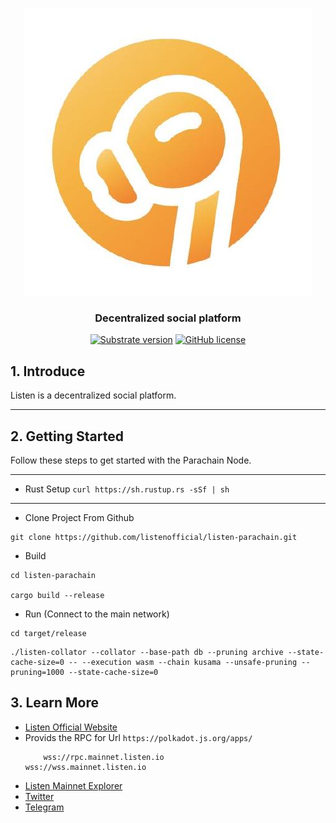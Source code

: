 <p align="center">
  <img src="docs/listen-logo.jpeg?raw=true" alt="image"/>
</p>

<h3 align="center">Decentralized social platform</h3>

<div align="center">


[![Substrate version](https://img.shields.io/badge/Substrate-3.0.0-brightgreen?logo=Parity%20Substrate)](https://substrate.dev/)
[![GitHub license](https://img.shields.io/badge/license-MIT%2FApache2-blue)](LICENSE)

</div>

## 1. Introduce
Listen is a decentralized social platform.

***
## 2. Getting Started
Follow these steps to get started with the Parachain Node.
***
* Rust Setup
`curl https://sh.rustup.rs -sSf | sh`
***
* Clone Project From Github
```buildoutcfg
git clone https://github.com/listenofficial/listen-parachain.git
```
* Build
```buildoutcfg
cd listen-parachain

cargo build --release
```


* Run (Connect to the main network)
```buildoutcfg
cd target/release
```
```buildoutcfg
./listen-collator --collator --base-path db --pruning archive --state-cache-size=0 -- --execution wasm --chain kusama --unsafe-pruning --pruning=1000 --state-cache-size=0
```
## 3. Learn More
* [Listen Official Website](https://listen.io)
* Provids the RPC for Url `https://polkadot.js.org/apps/`
	```buildoutcfg
		wss://rpc.mainnet.listen.io
 	wss://wss.mainnet.listen.io
	```
* [Listen Mainnet Explorer](https://scan.listen.io)
* [Twitter](https://twitter.com/Listen_io)
* [Telegram](https://t.me/listengroup)








